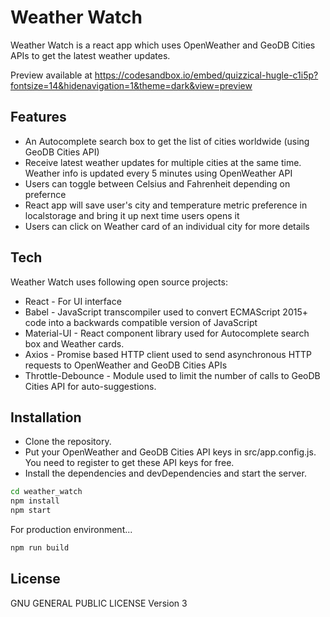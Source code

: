 # Weather Watch

Weather Watch is a react app which uses OpenWeather and GeoDB Cities APIs to get the latest weather updates.

Preview available at https://codesandbox.io/embed/quizzical-hugle-c1i5p?fontsize=14&hidenavigation=1&theme=dark&view=preview

## Features

- An Autocomplete search box to get the list of cities worldwide (using GeoDB Cities API)
- Receive latest weather updates for multiple cities at the same time. Weather info is updated every 5 minutes using OpenWeather API
- Users can toggle between Celsius and Fahrenheit depending on prefernce
- React app will save user's city and temperature metric preference in localstorage and bring it up next time users opens it
- Users can click on Weather card of an individual city for more details

## Tech

Weather Watch uses following open source projects:

- React - For UI interface
- Babel - JavaScript transcompiler used to convert ECMAScript 2015+ code into a backwards compatible version of JavaScript
- Material-UI - React component library used for Autocomplete search box and Weather cards.
- Axios - Promise based HTTP client used to send asynchronous HTTP requests to OpenWeather and GeoDB Cities APIs
- Throttle-Debounce - Module used to limit the number of calls to GeoDB Cities API for auto-suggestions.


## Installation

- Clone the repository. 
- Put your OpenWeather and GeoDB Cities API keys in src/app.config.js. You need to register to get these API keys for free.
- Install the dependencies and devDependencies and start the server.

```sh
cd weather_watch
npm install
npm start
```

For production environment...

```sh
npm run build
```

## License

GNU GENERAL PUBLIC LICENSE Version 3

